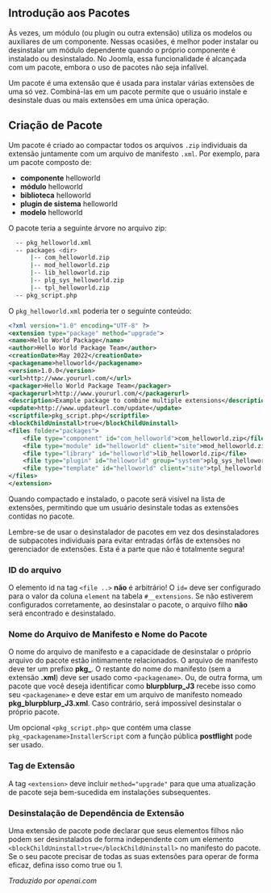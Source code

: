 <!-- Filename: https://docs.joomla.org/Package / Display title: Pacotes -->

## Introdução aos Pacotes

Às vezes, um módulo (ou plugin ou outra extensão) utiliza os modelos ou auxiliares de um componente. Nessas ocasiões, é melhor poder instalar ou desinstalar um módulo dependente quando o próprio componente é instalado ou desinstalado. No Joomla, essa funcionalidade é alcançada com um pacote, embora o uso de pacotes não seja infalível.

Um pacote é uma extensão que é usada para instalar várias extensões de uma só vez. Combiná-las em um pacote permite que o usuário instale e desinstale duas ou mais extensões em uma única operação.

## Criação de Pacote

Um pacote é criado ao compactar todos os arquivos `.zip` individuais da extensão juntamente com um arquivo de manifesto `.xml`. Por exemplo, para um pacote composto de:

* **componente** helloworld
* **módulo** helloworld
* **biblioteca** helloworld
* **plugin de sistema** helloworld
* **modelo** helloworld

O pacote teria a seguinte árvore no arquivo zip:

```sh
  -- pkg_helloworld.xml
  -- packages <dir>
      |-- com_helloworld.zip
      |-- mod_helloworld.zip
      |-- lib_helloworld.zip
      |-- plg_sys_helloworld.zip
      |-- tpl_helloworld.zip
  -- pkg_script.php
```

O `pkg_helloworld.xml` poderia ter o seguinte conteúdo:

```xml
<?xml version="1.0" encoding="UTF-8" ?>
<extension type="package" method="upgrade">
<name>Hello World Package</name>
<author>Hello World Package Team</author>
<creationDate>May 2022</creationDate>
<packagename>helloworld</packagename>
<version>1.0.0</version>
<url>http://www.yoururl.com/</url>
<packager>Hello World Package Team</packager>
<packagerurl>http://www.yoururl.com/</packagerurl>
<description>Example package to combine multiple extensions</description>
<update>http://www.updateurl.com/update</update>
<scriptfile>pkg_script.php</scriptfile>
<blockChildUninstall>true</blockChildUninstall>
<files folder="packages">
    <file type="component" id="com_helloworld">com_helloworld.zip</file>
    <file type="module" id="helloworld" client="site">mod_helloworld.zip</file>
    <file type="library" id="helloworld">lib_helloworld.zip</file>
    <file type="plugin" id="helloworld" group="system">plg_sys_helloworld.zip</file>
    <file type="template" id="helloworld" client="site">tpl_helloworld.zip</file>
</files>
</extension>
```

Quando compactado e instalado, o pacote será visível na lista de extensões, permitindo que um usuário desinstale todas as extensões contidas no pacote.

Lembre-se de usar o desinstalador de pacotes em vez dos desinstaladores de subpacotes individuais para evitar entradas órfãs de extensões no gerenciador de extensões. Esta é a parte que não é totalmente segura!

### ID do arquivo

O elemento id na tag `<file ..>` **não** é arbitrário! O `id=` deve ser configurado para o valor da coluna `element` na tabela `#__extensions`. Se não estiverem configurados corretamente, ao desinstalar o pacote, o arquivo filho **não** será encontrado e desinstalado.

### Nome do Arquivo de Manifesto e Nome do Pacote

O nome do arquivo de manifesto e a capacidade de desinstalar o próprio arquivo do pacote estão intimamente relacionados. O arquivo de manifesto deve ter um prefixo **pkg_**. O restante do nome do manifesto (sem a extensão **.xml**) deve ser usado como `<packagename>`. Ou, de outra forma, um pacote que você deseja identificar como **blurpblurp_J3** recebe isso como seu `<packagename>` e deve estar em um arquivo de manifesto nomeado **pkg_blurpblurp_J3.xml**. Caso contrário, será impossível desinstalar o próprio pacote.

Um opcional `<pkg_script.php>` que contém uma classe `pkg_<packagename>InstallerScript` com a função pública **postflight** pode ser usado.

### Tag de Extensão

A tag `<extension>` deve incluir `method="upgrade"` para que uma atualização de pacote seja bem-sucedida em instalações subsequentes.

### Desinstalação de Dependência de Extensão

Uma extensão de pacote pode declarar que seus elementos filhos não podem ser desinstalados de forma independente com um elemento `<blockChildUninstall>true</blockChildUninstall>` no manifesto do pacote. Se o seu pacote precisar de todas as suas extensões para operar de forma eficaz, defina isso como true ou 1.

*Traduzido por openai.com*

